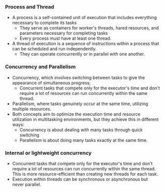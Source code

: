 ### Process and Thread
- A process is a self-contained unit of execution that includes everything necessary to complete its tasks
	+ They serve as containers for worker's threads, hared resources, and parameters necessary for completing tasks
	+ Every process must have at least one thread.
- A thread of execution is a sequence of instructions within a process that can be scheduled and run independently.
	+ They can operate concurrently or in parallel with one another.

### Concurrency and Parallelism
- Concurrency, which involves switching between tasks to give the appearance of simultaneous progress;
	+ Concurrent tasks that compete only for the executor's time and don't require a lot of resources can run concurrently within the same thread.
- Parallelism, where tasks genuinely occur at the same time, utilizing multiple resources.
-  Both concepts aim to optimize the execution time and resource utilization in multitasking environments, but they achieve this in different ways:
	+ Concurrency is about dealing with many tasks through quick switching
	+ Parallelism is about doing many tasks exactly at the same time.

### Internal or lightweight concurrency
- Concurrent tasks that compete only for the executor's time and don't require a lot of resources can run concurrently within the same thread. This is more resource-efficient than creating new threads for each task.
- Execution within threads can be synchronous or asynchronous but never parallel.